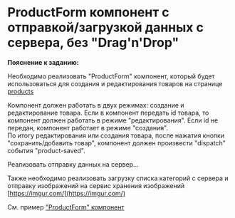 # ProductForm компонент с отправкой/загрузкой данных с сервера, без "Drag'n'Drop"

**Пояснение к заданию:**

Необходимо реализовать "ProductForm" компонент, который будет использоваться для создания 
и редактирования товаров на странице [products](https://course-js.javascript.ru/products) 

Компонент должен работать в двух режимах: создание и редактирование товара.
Если в компонент передать id товара, то компонент должен работать в режиме "редактирования".
Если id не передан, компонент работает в режиме "создания".  
По итогу редактирования или создания товара, после нажатия кнопки "сохранить/добавить товар", компонент должен
произвести "dispatch" события "product-saved".

Реализовать отправку данных на сервер...
 
Также необходимо реализовать загрузку списка категорий с сервера и 
отправку изображений на сервис хранения изображений [https://imgur.com/](https://imgur.com/) 

См. пример ["ProductForm" компонент](https://glitch.com/edit/#!/product-form)
